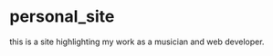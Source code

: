 personal_site
=============


this is a site highlighting my work as a musician and web developer.  
